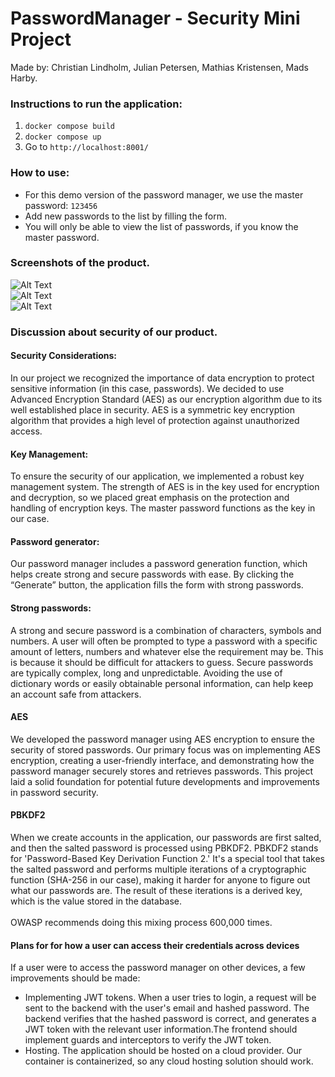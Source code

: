 <h1>PasswordManager - Security Mini Project</h1>

Made by: Christian Lindholm, Julian Petersen, Mathias Kristensen, Mads Harby.

<h3>Instructions to run the application:</h3>

 1. ```docker compose build```
 2. ```docker compose up```
 3. Go to ```http://localhost:8001/```

<h3>How to use:</h3>

 - For this demo version of the password manager, we use the master password: ```123456```
 - Add new passwords to the list by filling the form.
 - You will only be able to view the list of passwords, if you know the master password.

<h3>Screenshots of the product.</h3>


<img src="https://i.imgur.com/BNntXfH.png" alt="Alt Text">
<br>
<img src="https://i.imgur.com/bPEXHIN.png" alt="Alt Text">
<br>
<img src="https://i.imgur.com/YkzUaVF.png" alt="Alt Text">

<h3>Discussion about security of our product.</h3>

<h4>Security Considerations:</h4>
In our project we recognized the importance of data encryption to protect sensitive information (in this case, passwords). We decided to use Advanced Encryption Standard (AES) as our encryption algorithm due to its well established place in security.
AES is a symmetric key encryption algorithm that provides a high level of protection against unauthorized access.

<h4>Key Management:</h4> To ensure the security of our application, we implemented a robust key management system. The strength of AES is in the key used for encryption and decryption, so we placed great emphasis on the protection and handling of encryption keys. The master password functions as the key in our case.

<h4>Password generator:</h4> Our password manager includes a password generation function, which helps create strong and secure passwords with ease. By clicking the “Generate” button, the application fills the form with strong passwords. 

<h4>Strong passwords:</h4> A strong and secure password is a combination of characters, symbols and numbers. A user will often be prompted to type a password with a specific amount of letters, numbers and whatever else the requirement may be. This is because it should be difficult for attackers to guess. Secure passwords are typically complex, long and unpredictable. Avoiding the use of dictionary words or easily obtainable personal information, can help keep an account safe from attackers.


<h4>AES</h4>
<p>We developed the password manager using AES encryption to ensure the security of stored passwords. Our primary focus was on implementing AES encryption, creating a user-friendly interface, and demonstrating how the password manager securely stores and retrieves passwords. This project laid a solid foundation for potential future developments and improvements in password security.</p>

<h4>PBKDF2</h4>
<p>When we create accounts in the application, our passwords are first salted, and then the salted password is processed using PBKDF2. PBKDF2 stands for 'Password-Based Key Derivation Function 2.' It's a special tool that takes the salted password and performs multiple iterations of a cryptographic function (SHA-256 in our case), making it harder for anyone to figure out what our passwords are. The result of these iterations is a derived key, which is the value stored in the database. 
<br><br>
OWASP recommends doing this mixing process 600,000 times.</p>

<h4>Plans for for how a user can access their credentials across devices</h4>

If a user were to access the password manager on other devices, a few improvements should be made:

 - Implementing JWT tokens. When a user tries to login, a request will be sent to the backend with the user's email and hashed password. The backend verifies that the hashed password is correct, and generates a JWT token with the relevant user information.The frontend should implement guards and interceptors to verify the JWT token.
 - Hosting. The application should be hosted on a cloud provider. Our container is containerized, so any cloud hosting solution should work.

